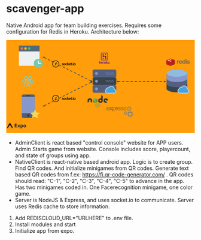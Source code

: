 # scavenger-app

Native Android app for team building exercises.
Requires some configuration for Redis in Heroku. 
Architecture below: 

![Image of architecture](https://github.com/jannko09/scavenger-app/blob/master/architecture.PNG?raw=true)

- AdminClient is react based "control console" website for APP users. Admin Starts game from website. Console includes score, playercount, and state of groups using app. 
- NativeClient is react-native based android app. Logic is to create group. Find QR codes. And initialize minigames from QR codes. Generate text based QR codes from f.ex: https://fi.qr-code-generator.com/ . QR codes should read: "C-1", "C-2", "C-3", "C-4", "C-5" to advance in the app. Has two minigames coded in. One Facerecognition minigame, one color game.
- Server is NodeJS & Express, and uses socket.io to communicate. Server uses Redis cache to store information. 

1) Add REDISCLOUD_URL="URLHERE" to .env file. 
2) Install modules and start
3) Initialize app from expo. 
